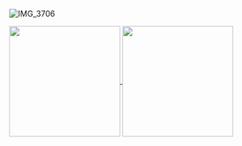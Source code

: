 
![IMG_3706](https://github.com/ConnorsGithubv1/ConnorsGithubv1/assets/44376959/bcb246b7-14ae-496d-ae9c-fb831f923c77)


<a href="https://github.com/ConnorsGithubv1/github-readme-stats">
  <img height=200 align="center" src="https://github-readme-stats.vercel.app/api?username=ConnorsGithubv1" />
</a>
<a href="https://github.com/ConnorsGithubv1/convoychat">
  <img height=200 align="center" src="https://github-readme-stats.vercel.app/api/top-langs?username=ConnorsGithubv1&layout=compact&langs_count=8&card_width=320" />
</a>


<style>
  .image-container {
  display: flex;          /* Use flexbox layout */
  justify-content: space-between;  /* Space between the images */
  max-width: 100%;         /* Ensure the container doesn't exceed the screen width */
}

.image-container img {
  max-width: 49%;    /* Adjust as needed to leave space for any gaps between images */
  height: auto;       /* Maintain aspect ratio */
}
</style>
<!--
**ConnorsGithubv1/ConnorsGithubv1** is a ✨ _special_ ✨ repository because its `README.md` (this file) appears on your GitHub profile.

Here are some ideas to get you started:

- 🔭 I’m currently working on ...
- 🌱 I’m currently learning ...
- 👯 I’m looking to collaborate on ...
- 🤔 I’m looking for help with ...
- 💬 Ask me about ...
- 📫 How to reach me: ...
- 😄 Pronouns: ...
- ⚡ Fun fact: ...
-->
